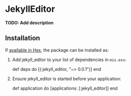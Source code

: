 # JekyllEditor

**TODO: Add description**

## Installation

If [available in Hex](https://hex.pm/docs/publish), the package can be installed as:

  1. Add jekyll_editor to your list of dependencies in `mix.exs`:

        def deps do
          [{:jekyll_editor, "~> 0.0.1"}]
        end

  2. Ensure jekyll_editor is started before your application:

        def application do
          [applications: [:jekyll_editor]]
        end

